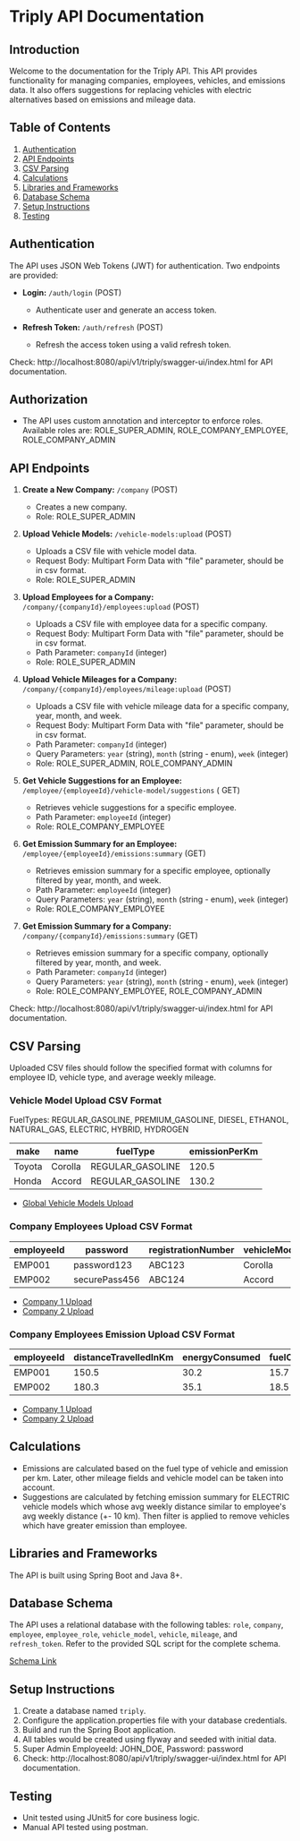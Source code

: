 # Triply API Documentation

## Introduction

Welcome to the documentation for the Triply API.
This API provides functionality for managing companies, employees, vehicles, and emissions data. It
also offers suggestions for replacing vehicles with electric alternatives based on emissions and
mileage data.

## Table of Contents

1. [Authentication](#authentication)
2. [API Endpoints](#api-endpoints)
3. [CSV Parsing](#csv-parsing)
4. [Calculations](#calculations)
5. [Libraries and Frameworks](#libraries-and-frameworks)
6. [Database Schema](#database-schema)
7. [Setup Instructions](#setup-instructions)
8. [Testing](#testing)

## Authentication

The API uses JSON Web Tokens (JWT) for authentication. Two endpoints are provided:

- **Login:** `/auth/login` (POST)
    - Authenticate user and generate an access token.

- **Refresh Token:** `/auth/refresh` (POST)
    - Refresh the access token using a valid refresh token.

Check: http://localhost:8080/api/v1/triply/swagger-ui/index.html for API documentation.

## Authorization

- The API uses custom annotation and interceptor to enforce roles. Available roles are:
  ROLE_SUPER_ADMIN, ROLE_COMPANY_EMPLOYEE, ROLE_COMPANY_ADMIN

## API Endpoints

1. **Create a New Company:** `/company` (POST)
    - Creates a new company.
    - Role: ROLE_SUPER_ADMIN

2. **Upload Vehicle Models:** `/vehicle-models:upload` (POST)
    - Uploads a CSV file with vehicle model data.
    - Request Body: Multipart Form Data with "file" parameter, should be in csv format.
    - Role: ROLE_SUPER_ADMIN

3. **Upload Employees for a Company:** `/company/{companyId}/employees:upload` (POST)
    - Uploads a CSV file with employee data for a specific company.
    - Request Body: Multipart Form Data with "file" parameter, should be in csv format.
    - Path Parameter: `companyId` (integer)
    - Role: ROLE_SUPER_ADMIN

4. **Upload Vehicle Mileages for a Company:** `/company/{companyId}/employees/mileage:upload` (POST)
    - Uploads a CSV file with vehicle mileage data for a specific company, year, month, and week.
    - Request Body: Multipart Form Data with "file" parameter, should be in csv format.
    - Path Parameter: `companyId` (integer)
    - Query Parameters: `year` (string), `month` (string - enum), `week` (integer)
    - Role: ROLE_SUPER_ADMIN, ROLE_COMPANY_ADMIN

5. **Get Vehicle Suggestions for an Employee:** `/employee/{employeeId}/vehicle-model/suggestions` (
   GET)
    - Retrieves vehicle suggestions for a specific employee.
    - Path Parameter: `employeeId` (integer)
    - Role: ROLE_COMPANY_EMPLOYEE

6. **Get Emission Summary for an Employee:** `/employee/{employeeId}/emissions:summary` (GET)
    - Retrieves emission summary for a specific employee, optionally filtered by year, month, and
      week.
    - Path Parameter: `employeeId` (integer)
    - Query Parameters: `year` (string), `month` (string - enum), `week` (integer)
    - Role: ROLE_COMPANY_EMPLOYEE

7. **Get Emission Summary for a Company:** `/company/{companyId}/emissions:summary` (GET)
    - Retrieves emission summary for a specific company, optionally filtered by year, month, and
      week.
    - Path Parameter: `companyId` (integer)
    - Query Parameters: `year` (string), `month` (string - enum), `week` (integer)
    - Role: ROLE_COMPANY_EMPLOYEE, ROLE_COMPANY_ADMIN

Check: http://localhost:8080/api/v1/triply/swagger-ui/index.html for API documentation.

## CSV Parsing

Uploaded CSV files should follow the specified format with columns for employee ID, vehicle type,
and average weekly mileage.

### Vehicle Model Upload CSV Format

FuelTypes: REGULAR_GASOLINE, PREMIUM_GASOLINE, DIESEL, ETHANOL, NATURAL_GAS, ELECTRIC, HYBRID,
HYDROGEN

| make   | name    | fuelType         | emissionPerKm |
|--------|---------|------------------|---------------|
| Toyota | Corolla | REGULAR_GASOLINE | 120.5         |
| Honda  | Accord  | REGULAR_GASOLINE | 130.2         |

- [Global Vehicle Models Upload](src/main/resources/static/vehicle-models.csv)

### Company Employees Upload CSV Format

| employeeId | password      | registrationNumber | vehicleModel | admin |
|------------|---------------|--------------------|--------------|-------|
| EMP001     | password123   | ABC123             | Corolla      | FALSE |
| EMP002     | securePass456 | ABC124             | Accord       | TRUE  |

- [Company 1 Upload](src/main/resources/static/company1-data.csv)
- [Company 2 Upload](src/main/resources/static/company2-data.csv)

### Company Employees Emission Upload CSV Format

| employeeId | distanceTravelledInKm | energyConsumed | fuelConsumed |
|------------|-----------------------|----------------|--------------|
| EMP001     | 150.5                 | 30.2           | 15.7         |
| EMP002     | 180.3                 | 35.1           | 18.5         |

- [Company 1 Upload](src/main/resources/static/company1-mileage.csv)
- [Company 2 Upload](src/main/resources/static/company2-mileage.csv)

## Calculations

- Emissions are calculated based on the fuel type of vehicle and emission per km. Later, other
  mileage fields and vehicle model can be taken into account.
- Suggestions are calculated by fetching emission summary for ELECTRIC vehicle models which whose
  avg weekly distance similar to employee's avg weekly distance (+- 10 km). Then filter is applied
  to remove vehicles which have greater emission than employee.

## Libraries and Frameworks

The API is built using Spring Boot and Java 8+.

## Database Schema

The API uses a relational database with the following
tables: `role`, `company`, `employee`, `employee_role`, `vehicle_model`, `vehicle`, `mileage`,
and `refresh_token`. Refer to the provided SQL script for the complete schema.

[Schema Link](schema.png)

## Setup Instructions

1. Create a database named `triply`.
2. Configure the application.properties file with your database credentials.
3. Build and run the Spring Boot application.
4. All tables would be created using flyway and seeded with initial data.
5. Super Admin EmployeeId: JOHN_DOE, Password: password
6. Check: http://localhost:8080/api/v1/triply/swagger-ui/index.html for API documentation.

## Testing

- Unit tested using JUnit5 for core business logic.
- Manual API tested using postman.